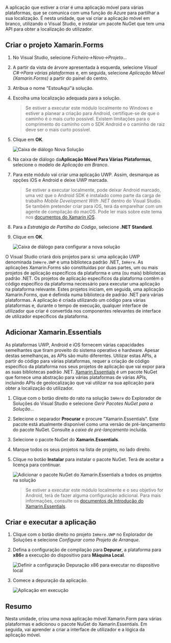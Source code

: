 A aplicação que estiver a criar é uma aplicação móvel para várias plataformas, que se comunica com uma função do Azure para partilhar a sua localização. É nesta unidade, que vai criar a aplicação móvel em branco, utilizando o Visual Studio, e instalar um pacote NuGet que tem uma API para obter a localização do utilizador.

## <a name="create-the-xamarinforms-project"></a>Criar o projeto Xamarin.Forms

1. No Visual Studio, selecione *Ficheiro->Novo->Projeto...*

2. A partir da vista de árvore apresentada à esquerda, selecione *Visual C#->Para várias plataformas* e, em seguida, selecione *Aplicação Móvel (Xamarin.Forms)* a partir do painel do centro.

3. Atribua o nome "EstouAqui"à solução.

4. Escolha uma localização adequada para a solução.

    > Se estiver a executar este módulo localmente no Windows e estiver a planear a criação para Android, certifique-se de que o caminho é o mais curto possível. Existem limitações para o comprimento do caminho com o SDK Android e o caminho de raiz deve ser o mais curto possível.

5. Clique em **OK**.

    ![Caixa de diálogo Nova Solução](../media/2-new-solution-dialog.png)

6. Na caixa de diálogo da**Aplicação Móvel Para Várias Plataformas**, selecione o modelo de *Aplicação em Branco*.

7. Para este módulo vai criar uma aplicação UWP. Assim, desmarque as opções iOS e Android e deixe UWP marcada.

    > Se estiver a executar localmente, pode deixar Android marcado, uma vez que o Android SDK é instalado como parte da carga de trabalho *Mobile Development With .NET* dentro do Visual Studio. Se também pretender criar para iOS, terá da emparelhar com um agente de compilação do macOS. Pode ler mais sobre este tema nos [documentos do Xamarin iOS](https://docs.microsoft.com/xamarin/ios/get-started/installation/windows/connecting-to-mac/).

8. Para a *Estratégia de Partilha do Código*, selecione **.NET Standard**.

9. Clique em **OK**.

    ![Caixa de diálogo para configurar a nova solução](../media/2-configure-solution-dialog.png)

O Visual Studio criará dois projetos para si: uma aplicação UWP denominada `ImHere.UWP` e uma biblioteca padrão .NET, `ImHere`. As aplicações Xamarin.Forms são constituídas por duas partes, um ou mais projetos de aplicação específicos da plataforma e uma (ou mais) bibliotecas padrão .NET. Os projetos de aplicação específicos da plataforma contêm o código específico da plataforma necessário para executar uma aplicação na plataforma relevante. Estes projetos iniciam, em seguida, uma aplicação Xamarin.Forms, que é definida numa biblioteca de padrão .NET para várias plataformas. A aplicação é criada utilizando um código para várias plataformas e, durante o tempo de execução, qualquer interface de utilizador que criar é convertida nos componentes relevantes de interface de utilizador específicos da plataforma.

## <a name="adding-xamarinessentials"></a>Adicionar Xamarin.Essentials

As plataformas UWP, Android e iOS fornecem várias capacidades semelhantes que tiram proveito do sistema operativo e hardware. Apesar destas semelhanças, as APIs são muito diferentes. Utilizar estas APIs, a partir do código para várias plataformas, requer a criação de código específico da plataforma nos seus projetos de aplicação que vai expor para as suas bibliotecas padrão .NET. [Xamarin.Essentials](https://docs.microsoft.com/xamarin/essentials/) é um pacote NuGet que fornece uma abstração para várias plataformas de várias APIs, incluindo APIs de geolocalização que vai utilizar na sua aplicação para obter a localização do utilizador.

1. Clique com o botão direito do rato na solução `ImHere` do Explorador de Soluções do Visual Studio e selecione  *Gerir Pacotes NuGet para a Solução...*

2. Selecione o separador **Procurar** e procure "Xamarin.Essentials". Este pacote está atualmente disponível como uma versão de pré-lançamento do pacote NuGet. Consulte a *caixa de pré-lançamento* incluída.

3. Selecione o pacote NuGet do **Xamarin.Essentials**.

4. Marque todos os seus projetos na lista de projeto, no lado direito.

5. Clique no botão **Instalar** para instalar o pacote NuGet. Terá de aceitar a licença para continuar.

    ![Adicionar o pacote NuGet do Xamarin.Essentials a todos os projetos na solução](../media/2-add-essentials-nuget.png)

    > Se estiver a executar este módulo localmente e o seu objetivo for Android, terá de fazer alguma configuração adicional. Para mais informações, consulte os [documentos de Introdução do Xamarin.Essentials](https://docs.microsoft.com/xamarin/essentials/get-started?context=xamarin%2Fios&tabs=windows%2Candroid).

## <a name="building-and-running-the-app"></a>Criar e executar a aplicação

1. Clique com o botão direito no projeto `ImHere.UWP` no Explorador de Soluções e selecione *Configurar como Projeto de Arranque*.

2. Defina a configuração de compilação para **Depurar**, a plataforma para **x86**e a execução do dispositivo para **Máquina Local**.

    ![Definir a configuração Depuração x86 para executar no dispositivo local](../media/2-debug-configuration.png)

3. Comece a depuração da aplicação.

    ![Aplicação em execução](../media/2-debuging-app.png)

## <a name="summary"></a>Resumo

Nesta unidade, criou uma nova aplicação móvel Xamarin.Form para várias plataformas e adicionou o pacote NuGet do Xamarin.Essentials. Em seguida, vai aprender a criar a interface de utilizador e a lógica da aplicação móvel.